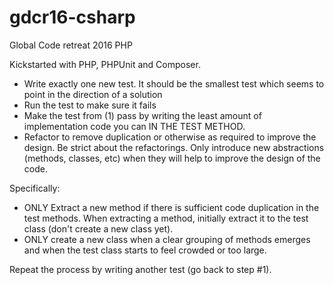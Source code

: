 # gdcr16-csharp
Global Code retreat 2016 PHP


Kickstarted with PHP, PHPUnit and Composer. 


* Write exactly one new test. It should be the smallest test which seems to point in the direction of a solution
* Run the test to make sure it fails
* Make the test from (1) pass by writing the least amount of implementation code you can IN THE TEST METHOD.
* Refactor to remove duplication or otherwise as required to improve the design. Be strict about the refactorings. Only introduce new abstractions (methods, classes, etc) when they will help to improve the design of the code.

Specifically:

* ONLY Extract a new method if there is sufficient code duplication in the test methods. When extracting a method, initially extract it to the test class (don't create a new class yet).
* ONLY create a new class when a clear grouping of methods emerges and when the test class starts to feel crowded or too large.

Repeat the process by writing another test (go back to step #1).
